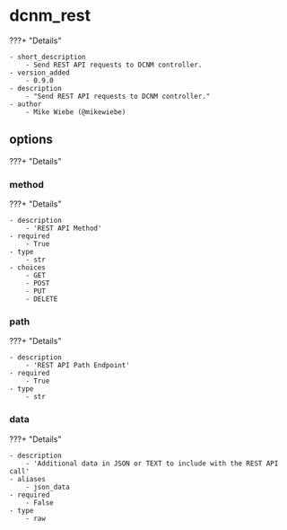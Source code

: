 # dcnm_rest

???+ "Details"

    - short_description
        - Send REST API requests to DCNM controller.
    - version_added
        - 0.9.0
    - description
        - "Send REST API requests to DCNM controller."
    - author
        - Mike Wiebe (@mikewiebe)


## options

???+ "Details"


### method

???+ "Details"

    - description
        - 'REST API Method'
    - required
        - True
    - type
        - str
    - choices
        - GET
        - POST
        - PUT
        - DELETE

### path

???+ "Details"

    - description
        - 'REST API Path Endpoint'
    - required
        - True
    - type
        - str

### data

???+ "Details"

    - description
        - 'Additional data in JSON or TEXT to include with the REST API call'
    - aliases
        - json_data
    - required
        - False
    - type
        - raw
